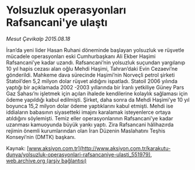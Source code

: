 # Yolsuzluk operasyonları Rafsancani'ye ulaştı

*Mesut Çevikalp 2015.08.18*

<div class="pNewsDetailMainContent ctx_content" itemprop="articleBody">
 <p>
  İran’da yeni lider Hasan Ruhani döneminde başlayan yolsuzluk ve rüşvetle mücadele operasyonları eski Cumhurbaşkanı Ali Ekber Haşimi Rafsancani’ye kadar uzandı. Rafsancani’nin yolsuzluk suçundan yargılanıp 10 yıl hapis cezası alan oğlu Mehdi Haşimi, Tahran’daki Evin Cezaevi’ne gönderildi. Mahkeme dava sürecinde Haşimi’nin Norveçli petrol şirketi Statoil’den 5,2 milyon dolar rüşvet aldığını ispatladı. Statoil 2006 yılında yaptığı bir açıklamada 2002 -2003 yıllarında bir İranlı yetkiliye Güney Pars Gaz Sahası’nı işletmek için açılan ihalede kendilerine kolaylık sağlaması için ödeme yapıldığı kabul edilmişti. Şirket, daha sonra da Mehdi Haşimi’ye 10 yıl boyunca 15,2 milyon dolar ödeme yaptıklarını kabul etmişti. Mehdi ise iddiaların babasının siyasetteki imajını karalamak isteyenlerce ortaya atıldığını söylemişti. Temiz eller operasyonlarının Rafsancani’ye kadar uzanması kamuoyunda büyük yankı yaptı. Zira Rafsancani hâlihazırda rejimin önemli kurumlarından olan İran Düzenin Maslahatını Teşhis Konseyi’nin (DMTK) başkanı.
 </p>
</div>


Kaynak: [www.aksiyon.com.tr](http://www.aksiyon.com.tr/karakutu-dunya/yolsuzluk-operasyonlari-rafsancaniye-ulasti_551979), [web.archive.org (arşiv bağlantısı)](http://web.archive.org/web/20151216195008/http://www.aksiyon.com.tr/karakutu-dunya/yolsuzluk-operasyonlari-rafsancaniye-ulasti_551979)
